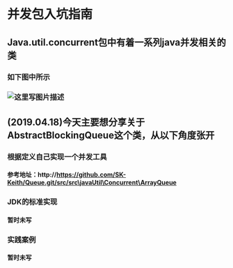 # 并发包入坑指南
## Java.util.concurrent包中有着一系列java并发相关的类
### 如下图中所示
### ![这里写图片描述](http://https://github.com/SK-Keith/Queue.git/img/concurrent_p1.png)
## (2019.04.18)今天主要想分享关于AbstractBlockingQueue这个类，从以下角度张开
### 根据定义自己实现一个并发工具
#### 参考地址：http://https://github.com/SK-Keith/Queue.git/src/src\javaUtil\Concurrent\ArrayQueue
### JDK的标准实现
#### 暂时未写
### 实践案例
#### 暂时未写

